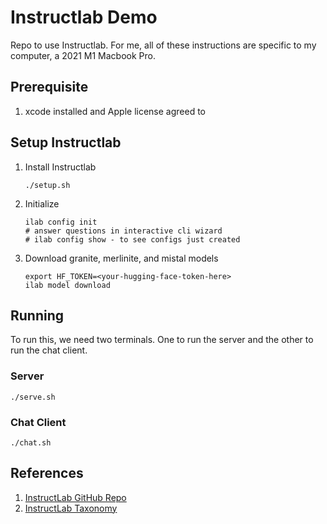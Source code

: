 # Instructlab Demo

Repo to use Instructlab.
For me, all of these instructions are specific to my computer, a 2021 M1 Macbook Pro.

## Prerequisite

1. xcode installed and Apple license agreed to

## Setup Instructlab

1. Install Instructlab

    ```shell
    ./setup.sh
    ```

2. Initialize

    ```shell
    ilab config init
    # answer questions in interactive cli wizard
    # ilab config show - to see configs just created
    ```

3. Download granite, merlinite, and mistal models

    ```shell
    export HF_TOKEN=<your-hugging-face-token-here>
    ilab model download
    ```

## Running

To run this, we need two terminals.
One to run the server and the other to run the chat client.

### Server

```shell
./serve.sh
```

### Chat Client

```shell
./chat.sh
```

## References

1. [InstructLab GitHub Repo](https://github.com/instructlab/instructlab)
2. [InstructLab Taxonomy](https://github.com/instructlab/taxonomy)
